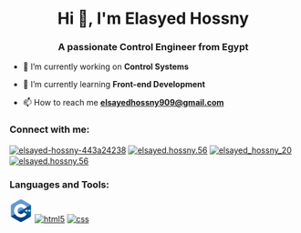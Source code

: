 <h1 align="center">Hi 👋, I'm Elasyed Hossny</h1>
<h3 align="center">A passionate Control Engineer from Egypt</h3>

- 🔭 I’m currently working on **Control Systems**

- 🌱 I’m currently learning **Front-end Development**

- 📫 How to reach me **elsayedhossny909@gmail.com**

<h3 align="left">Connect with me:</h3>
<p align="left">
<a href="https://linkedin.com/in/elsayed-hossny-443a24238" target="_blank"><img align="center" src="https://raw.githubusercontent.com/rahuldkjain/github-profile-readme-generator/master/src/images/icons/Social/linked-in-alt.svg" alt="elsayed-hossny-443a24238" height="30" width="40" /></a>
<a href="https://fb.com/elsayed.hossny.56" target="_blank"><img align="center" src="https://raw.githubusercontent.com/rahuldkjain/github-profile-readme-generator/master/src/images/icons/Social/facebook.svg" alt="elsayed.hossny.56" height="30" width="40" /></a>
<a href="https://instagram.com/elsayed_hossny_20" target="_blank"><img align="center" src="https://raw.githubusercontent.com/rahuldkjain/github-profile-readme-generator/master/src/images/icons/Social/instagram.svg" alt="elsayed_hossny_20" height="30" width="40" /></a>
  <a href="https://twitter.com/Elsayedhossny19" target="_blanck"><img align="center" src="https://raw.githubusercontent.com/rahuldkjain/github-profile-readme-generator/master/src/images/icons/Social/twitter.svg" alt="elsayed.hossny.56" height="30" width="40"/></a>
</p>
<h3 align="left">Languages and Tools:</h3>
<p align="left"> <a href="https://www.w3schools.com/cpp/" target="_blank" rel="noreferrer"> <img               src="https://raw.githubusercontent.com/devicons/devicon/master/icons/cplusplus/cplusplus-original.svg" alt="cplusplus" width="40" height="40"/></a> 
<a href="https://www.w3schools.com/html/default.asp" target="_blank" rel="noreferrer"> <img src="https://raw.githubusercontent.com/devicons/devicon/master/icons/html5/html5- original-wordmark.svg" alt="html5" width="40" height="40"/></a> 
<a href="https://www.w3schools.com/css/default.asp" target="_blank" rel="noreferrer"> <img src="https://raw.githubusercontent.com/devicons/devicon/master/icons/css/css- original-wordmark.svg" alt="css" width="40" height="40"/></a> </p>
